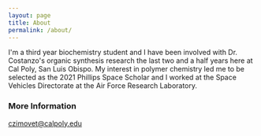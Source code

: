 ```yaml
---
layout: page
title: About
permalink: /about/
---
```


I'm a third year biochemistry student and I have been involved with Dr. Costanzo's organic synthesis research the last two and a half years here at Cal Poly, San Luis Obispo. My interest in polymer chemistry led me to be selected as the 2021 Phillips Space Scholar and I worked at the Space Vehicles Directorate at the Air Force Research Laboratory. 

### More Information



[czimovet@calpoly.edu](mailto:armcdona@calpoly.edu)
